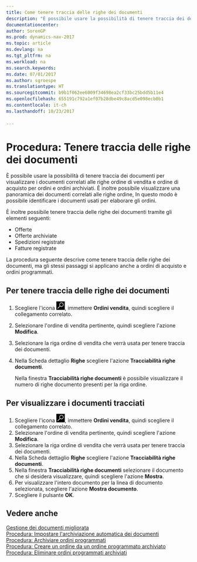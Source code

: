 ```yaml
---
title: Come tenere traccia delle righe dei documenti
description: "È possibile usare la possibilità di tenere traccia dei documenti per visualizzare i documenti correlati alle righe ordine di vendita e ordine di acquisto per ordini e ordini archiviati. È inoltre possibile visualizzare una panoramica dei documenti correlati alle righe ordine,"
documentationcenter: 
author: SorenGP
ms.prod: dynamics-nav-2017
ms.topic: article
ms.devlang: na
ms.tgt_pltfrm: na
ms.workload: na
ms.search.keywords: 
ms.date: 07/01/2017
ms.author: sgroespe
ms.translationtype: HT
ms.sourcegitcommit: b9b1f062ee6009f34698ea2cf33bc25bdd5b11e4
ms.openlocfilehash: 655191c792a1ef07b28dbe49c8acd5e098ecb0b1
ms.contentlocale: it-ch
ms.lasthandoff: 10/23/2017

---
```

# <a name="how-to-track-document-lines"></a>Procedura: Tenere traccia delle righe dei documenti
È possibile usare la possibilità di tenere traccia dei documenti per visualizzare i documenti correlati alle righe ordine di vendita e ordine di acquisto per ordini e ordini archiviati. È inoltre possibile visualizzare una panoramica dei documenti correlati alle righe ordine, In questo modo è possibile identificare i documenti usati per elaborare gli ordini.  

È inoltre possibile tenere traccia delle righe dei documenti tramite gli elementi seguenti:  

- Offerte  
- Offerte archiviate  
- Spedizioni registrate  
- Fatture registrate  

La procedura seguente descrive come tenere traccia delle righe dei documenti, ma gli stessi passaggi si applicano anche a ordini di acquisto e ordini programmati.  

## <a name="to-track-document-lines"></a>Per tenere traccia delle righe dei documenti  

1.  Scegliere l'icona ![Cerca pagina o report](../../media/ui-search/search_small.png "icona Cerca pagina o report"), immettere **Ordini vendita**, quindi scegliere il collegamento correlato.  
2.  Selezionare l'ordine di vendita pertinente, quindi scegliere l'azione **Modifica**.  
3.  Selezionare la riga ordine di vendita che verrà usata per tenere traccia dei documenti.  
4.  Nella Scheda dettaglio **Righe** scegliere l'azione **Tracciabilità righe documenti**.  

    Nella finestra **Tracciabilità righe documenti** è possibile visualizzare il numero di righe documento presenti per la riga ordine.  

## <a name="to-view-tracked-documents"></a>Per visualizzare i documenti tracciati  

1.  Scegliere l'icona ![Cerca pagina o report](../../media/ui-search/search_small.png "icona Cerca pagina o report"), immettere **Ordini vendita**, quindi scegliere il collegamento correlato.  
2.  Selezionare l'ordine di vendita pertinente, quindi scegliere l'azione **Modifica**.  
3.  Selezionare la riga ordine di vendita che verrà usata per tenere traccia dei documenti.  
4.  Nella Scheda dettaglio **Righe** scegliere l'azione **Tracciabilità righe documenti**.  
5.  Nella finestra **Tracciabilità righe documenti** selezionare il documento che si desidera visualizzare, quindi scegliere l'azione **Mostra**.  
6.  Per visualizzare l'intero documento per la linea di documento selezionata, scegliere l'azione **Mostra documento**.  
7.  Scegliere il pulsante **OK**.  

## <a name="see-also"></a>Vedere anche  
 [Gestione dei documenti migliorata](enhanced-document-management.md)   
 [Procedura: Impostare l'archiviazione automatica dei documenti](how-to-set-up-automatic-archiving-of-documents.md)   
 [Procedura: Archiviare ordini programmati](how-to-archive-blanket-orders.md)   
 [Procedura: Creare un ordine da un ordine programmato archiviato](how-to-create-an-order-from-an-archived-blanket-order.md)   
 [Procedura: Eliminare ordini programmati archiviati](how-to-delete-archived-blanket-orders.md)

